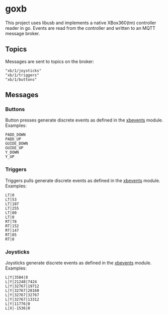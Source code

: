 # goxb

This project uses libusb and implements a native XBox360(tm) controller reader in go.  Events 
are read from the controller and written to an MQTT message broker.

## Topics

Messages are sent to topics on the broker:

```
"xb/1/joysticks"
"xb/1/triggers"
"xb/1/buttons"
```

## Messages

### Buttons

Button presses generate discrete events as defined in the [xbevents](https://github.com/gherlein/xbevents) module.  Examples:

```
PADD_DOWN
PADD_UP
GUIDE_DOWN
GUIDE_UP
Y_DOWN
Y_UP
```

### Triggers

Triggers pulls generate discrete events as defined in the [xbevents](https://github.com/gherlein/xbevents) module.  Examples:

```
LT|0
LT|53
LT|107
LT|255
LT|80
LT|0
RT|78
RT|152
RT|147
RT|85
RT|0
```

### Joysticks

Joysticks generate discrete events as defined in the [xbevents](https://github.com/gherlein/xbevents) module.  Examples:

```
L|Y|3584|0
L|Y|21248|7424
L|Y|32767|19712
L|Y|32767|28160
L|Y|32767|32767
L|Y|32767|13312
L|Y|11776|0
L|X|-1536|0
```



